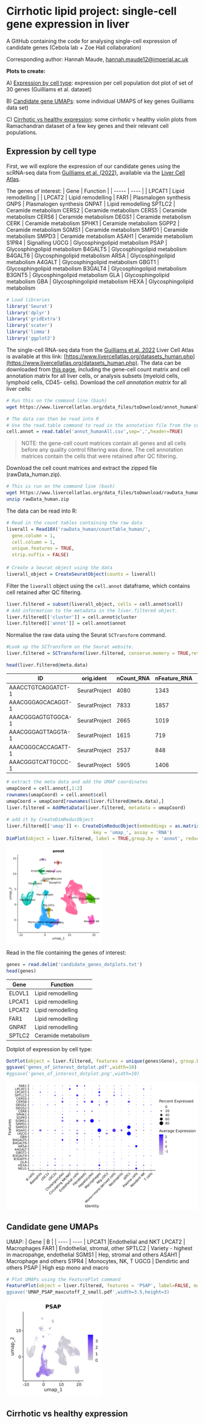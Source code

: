 # Cirrhotic lipid project: single-cell gene expression in liver
A GitHub containing the code for analysing single-cell expression of candidate genes (Cebola lab + Zoe Hall collaboration)

Corresponding author: Hannah Maude, hannah.maude12@imperial.ac.uk

**Plots to create:**

A) [Expression by cell type](#expression-by-cell-type): expression per cell population dot plot of set of 30 genes (Guilliams et al. dataset)

B) [Candidate gene UMAPs](#candidate-gene-UMAPs): some individual UMAPS of key genes Guilliams data set)

C) [Cirrhotic vs healthy expression](#cirrhotic-vs-healthy-expression): some cirrhotic v healthy violin plots from Ramachandran dataset of a few key genes and their relevant cell populations.

## Expression by cell type

First, we will explore the expression of our candidate genes using the scRNA-seq data from [Guilliams et al. (2022)](https://www.cell.com/cell/fulltext/S0092-8674(21)01481-1), available via the [Liver Cell Atlas](https://www.livercellatlas.org/datasets_human.php). 

The genes of interest:
| Gene  | Function |
| ----- | ---- |
| LPCAT1 | Lipid remodelling |
| LPCAT2 | Lipid remodelling |
FAR1	| Plasmalogen synthesis
GNPS    | Plasmalogen synthesis
GNPAT	| Lipid remodelling
SPTLC2	| Ceramide metabolism
CERS2	| Ceramide metabolism
CERS5	| Ceramide metabolism
CERS6	| Ceramide metabolism
DEGS1	| Ceramide metabolism
CERK	| Ceramide metabolism
SPHK1	| Ceramide metabolism
SGPP2	| Ceramide metabolism
SGMS1	| Ceramide metabolism
SMPD1	| Ceramide metabolism
SMPD3	| Ceramide metabolism
ASAH1	| Ceramide metabolism
S1PR4	| Signalling
UGCG	| Glycosphingolipid metabolism
PSAP	| Glycosphingolipid metabolism
B4GALT5	| Glycosphingolipid metabolism
B4GALT6	| Glycosphingolipid metabolism
ARSA	| Glycosphingolipid metabolism
A4GALT	| Glycosphingolipid metabolism
GBGT1	| Glycosphingolipid metabolism
B3GALT4	| Glycosphingolipid metabolism
B3GNT5	| Glycosphingolipid metabolism
GLA	| Glycosphingolipid metabolism
GBA	| Glycosphingolipid metabolism
HEXA	| Glycosphingolipid metabolism

```r
# Load libraries
library('Seurat')
library('dplyr')
library('gridExtra')
library('scater')
library('limma')
library('ggplot2')
```

The single-cell RNA-seq data from the [Guilliams et al. 2022](https://www.cell.com/cell/fulltext/S0092-8674(21)01481-1) Liver Cell Atlas is available at this link: [https://www.livercellatlas.org/datasets_human.php](https://www.livercellatlas.org/datasets_human.php). The data can be downloaded from [this page](https://www.livercellatlas.org/download.php), including the gene-cell count matrix and cell annotation matrix for all liver cells, or analysis subsets (myeloid cells, lymphoid cells, CD45- cells). Download the *cell annotation matrix* for all liver cells:

```bash
# Run this on the command line (bash)
wget https://www.livercellatlas.org/data_files/toDownload/annot_humanAll.csv
```

```r
# The data can then be read into R
# Use the read.table command to read in the annotation file from the current directory and save it as a dataframe called cell.annot
cell.annot = read.table('annot_humanAll.csv',sep=',',header=TRUE)
```

> NOTE: the gene-cell count matrices contain all genes and all cells before any quality control filtering was done. The cell annotation matrices contain the cells that were retained after QC filtering.

Download the cell count matrices and extract the zipped file (rawData_human.zip). 

```bash 
# This is run on the command line (bash)
wget https://www.livercellatlas.org/data_files/toDownload/rawData_human.zip
unzip rawData_human.zip
```

The data can be read into R:
```r
# Read in the count tables containing the raw data
liverall = Read10X('rawData_human/countTable_human/',
  gene.column = 1,
  cell.column = 1,
  unique.features = TRUE,
  strip.suffix = FALSE)
  
# Create a Seurat object using the data
liverall_object = CreateSeuratObject(counts = liverall)
```

Filter the `liverall` object using the `cell.annot` dataframe, which contains cell retained after QC filtering.

```r
liver.filtered = subset(liverall_object, cells = cell.annot$cell)
# Add information to the metadata in the liver.filtered object.
liver.filtered[['cluster']] = cell.annot$cluster
liver.filtered[['annot']] = cell.annot$annot
```

Normalise the raw data using the Seurat `SCTransform` command.

```r
#Look up the SCTransform on the Seurat website. 
liver.filtered = SCTransform(liver.filtered, conserve.memory = TRUE,return.only.var.genes = FALSE) 
```

```r
head(liver.filtered@meta.data)
```

| ID | orig.ident | nCount_RNA | nFeature_RNA | cluster| annot | nCount_SCT | nFeature_SCT |
| ---- | ---- | ---- | ---- | ---- | ---- | ---- | ---- | 
| AAACCTGTCAGGATCT-1 |	SeuratProject | 4080 | 1343 | 34 | Mono+mono  derived cells | 3528 | 1343 | 
AAACGGGAGCACAGGT-1 | SeuratProject	| 7833	| 1857 |	34 |	Mono+mono derived cells	| 3648	| 698 |
AAACGGGAGTGTGGCA-1 | SeuratProject | 2665 | 1019 | 14 | Mono+mono derived cells	| 2724 | 1019 |
AAACGGGAGTTAGGTA-1 | SeuratProject | 1615 | 719	| 7 | Mono+mono derived cells	| 2402 | 719 |
AAACGGGCACCAGATT-1 | SeuratProject | 2537 | 848	| 7 | Mono+mono derived cells | 2652 | 848 |
AAACGGGTCATTGCCC-1 | SeuratProject | 5905 | 1406 | 43 | cDC1s | 4157	| 1403 | 

```r
# extract the meta data and add the UMAP coordinates
umapCoord = cell.annot[,1:2]
rownames(umapCoord) = cell.annot$cell
umapCoord = umapCoord[rownames(liver.filtered@meta.data),]
liver.filtered = AddMetaData(liver.filtered, metadata = umapCoord)
```

```r
# add it by CreateDimReducObject
liver.filtered[['umap']] <- CreateDimReducObject(embeddings = as.matrix(liver.filtered@meta.data[,c('UMAP_1','UMAP_2')]),
                                key = 'umap_', assay = 'RNA')
DimPlot(object = liver.filtered, label = TRUE,group.by = 'annot', reduction = "umap") + NoLegend() #+ ggtitle("Integrated controls") #+ ylim(-12,15) + xlim(-20,10)
```

<img src="https://github.com/CebolaLab/Cirrhotic_lipids/blob/main/Figures/Liver_atlas_all_clusters_github.png" width="50%" height="50%">


Read in the file containing the genes of interest:

```r
genes = read.delim('candidate_genes_dotplots.txt')
head(genes)
```
| Gene | Function |
| ---- | ---- | 
ELOVL1	| Lipid remodelling
LPCAT1	| Lipid remodelling
LPCAT2	| Lipid remodelling
FAR1	| Lipid remodelling
GNPAT	| Lipid remodelling
SPTLC2	| Ceramide metabolism

Dotplot of expression by cell type:

```r
DotPlot(object = liver.filtered, features = unique(genes$Gene), group.by='annot') + theme(axis.text.x = element_text(angle = 45,hjust=1))
ggsave('genes_of_interest_dotplot.pdf',width=10)
#ggsave('genes_of_interest_dotplot.png',width=10)
```

<img src="https://github.com/CebolaLab/Cirrhotic_lipids/blob/main/Figures/genes_of_interest_dotplot.png" width="100%" height="100%">


## Candidate gene UMAPs

UMAP:
| Gene	| B |
| ---- | ---- | 
LPCAT1 |Endothelial and NKT
LPCAT2	| Macrophages
FAR1	| Endothelial, stromal, other
SPTLC2	| Variety - highest in macropahge, endothelial
SGMS1	| Hep, stromal and others
ASAH1	| Macrophage and others
S1PR4	| Monocytes, NK, T
UGCG	| Dendirtic and others
PSAP	| High esp mono and macro

```r
# Plot UMAPs using the FeaturePlot command
FeaturePlot(object = liver.filtered, features = 'PSAP', label=FALSE, max.cutoff = 2, slot = 'data)
ggsave('UMAP_PSAP_maxcutoff_2_small.pdf',width=3.5,height=3)
```
<img src="https://github.com/CebolaLab/Cirrhotic_lipids/blob/main/Figures/UMAP_PSAP_maxcutoff_4.png" width="50%" height="50%">

## Cirrhotic vs healthy expression